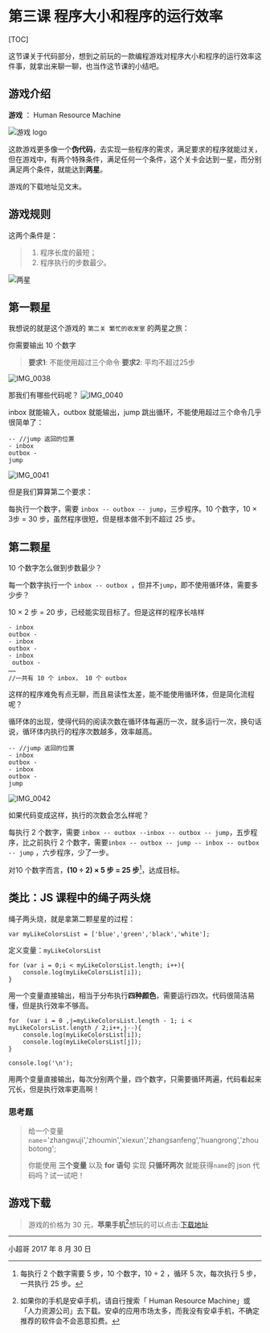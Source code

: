 # 第三课 程序大小和程序的运行效率
 
[TOC]

这节课关于代码部分，想到之前玩的一款编程游戏对程序大小和程序的运行效率这件事，就拿出来聊一聊，也当作这节课的小结吧。
## 游戏介绍
**游戏** ：   Human  Resource Machine

![游戏 logo](http://is2.mzstatic.com/image/thumb/Purple49/v4/79/b2/ba/79b2ba86-20e2-385d-ed50-2d4afc0c24bf/source/75x75bb.png)

这款游戏更多像一个**伪代码**，去实现一些程序的需求，满足要求的程序就能过关，但在游戏中，有两个特殊条件，满足任何一个条件，这个关卡会达到一星，而分别满足两个条件，就能达到**两星**。

游戏的下载地址见文末。

## 游戏规则
这两个条件是：
> 1. 程序长度的最短；
> 2. 程序执行的步数最少。

![两星](http://ovdtbcicu.bkt.clouddn.com/两星.png)

## 第一颗星
我想说的就是这个游戏的 `第二关 繁忙的收发室` 的两星之旅：

你需要输出 10 个数字

> **要求1**: 不能使用超过三个命令
> **要求2**: 平均不超过25步

![IMG_0038](http://ovdtbcicu.bkt.clouddn.com/IMG_0038.png)

那我们有哪些代码呢？
![IMG_0040](http://ovdtbcicu.bkt.clouddn.com/IMG_0040.png)

inbox 就能输入，outbox 就能输出，jump 跳出循环，不能使用超过三个命令几乎很简单了：

```
-- //jump 返回的位置
- inbox
outbox - 
jump
```
![IMG_0041](http://ovdtbcicu.bkt.clouddn.com/IMG_0041.png)

但是我们算算第二个要求：

每执行一个数字，需要 `inbox -- outbox -- jump`，三步程序。10 个数字，10 ×  3步  = 30 步，虽然程序很短，但是根本做不到不超过 25 步。

## 第二颗星

10 个数字怎么做到步数最少？

每一个数字执行一个 `inbox -- outbox `，但并不`jump`，即不使用循环体，需要多少步？

10 × 2 步 = 20 步，已经能实现目标了。但是这样的程序长啥样

```
- inbox
outbox - 
- inbox
outbox - 
- inbox
 outbox - 
……
//一共有 10 个 inbox， 10 个 outbox

```
这样的程序难免有点无聊，而且易读性太差，能不能使用循环体，但是简化流程呢？

循环体的出现，使得代码的阅读次数在循环体每遍历一次，就多运行一次，换句话说，循环体内执行的程序次数越多，效率越高。

```
-- //jump 返回的位置
- inbox
outbox - 
- inbox
outbox - 
jump
```
![IMG_0042](http://ovdtbcicu.bkt.clouddn.com/IMG_0042.png)

如果代码变成这样，执行的次数会怎么样呢？

每执行 2 个数字，需要 `inbox -- outbox --inbox -- outbox -- jump`，五步程序，比之前执行 2 个数字，需要`inbox -- outbox -- jump -- inbox -- outbox -- jump` ，六步程序，少了一步。

对10 个数字而言，**(10 ÷ 2)  ×  5 步  = 25 步**[^1]，达成目标。
[^1]: 每执行 2 个数字需要 5 步，10 个数字，10 ÷ 2 ，循环 5 次，每次执行 5 步，一共执行 25 步。

## 类比：JS 课程中的绳子两头烧

绳子两头烧，就是拿第二颗星星的过程：

```
var myLikeColorsList = ['blue','green','black','white'];
```
定义变量：`myLikeColorsList`

```
for (var i = 0;i < myLikeColorsList.length; i++){
	console.log(myLikeColorsList[i]);
}
```

用一个变量直接输出，相当于分布执行**四种颜色**，需要运行四次。代码很简洁易懂，但是执行效率不够高。

```
for  (var i = 0 ,j=myLikeColorsList.length - 1; i < myLikeColorsList.length / 2;i++,j--){
	console.log(myLikeColorsList[i]);
	console.log(myLikeColorsList[j]);
}
	
console.log('\n');
```
用两个变量直接输出，每次分别两个量，四个数字，只需要循环两遍，代码看起来冗长，但是执行效率更高啊！


### 思考题

>  给一个变量
>`name`='zhangwuji','zhoumin','xiexun','zhangsanfeng','huangrong','zhoubotong';
>
>你能使用 **三个变量** 以及  **for 语句** 实现 **只循环两次** 就能获得`name`的 json 代码吗？试一试吧！


## 游戏下载

> 游戏的价格为 30 元，**苹果手机**[^2]想玩的可以点击:[下载地址](https://itunes.apple.com/cn/app/human-resource-machine/id1005098334?mt=8)


[^2]: 如果你的手机是安卓手机，请自行搜索「 Human  Resource Machine」或「人力资源公司」去下载。安卓的应用市场太多，而我没有安卓手机，不确定推荐的软件会不会恶意扣费。

-------
小超哥   2017 年 8 月 30 日




